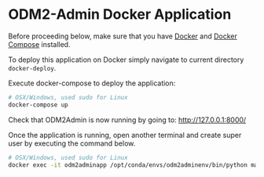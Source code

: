 # ODM2-Admin Docker Application

Before proceeding below, make sure that you have [Docker](https://docs.docker.com/engine/installation/) and [Docker Compose](https://docs.docker.com/compose/install/) installed.


To deploy this application on Docker simply navigate to current directory `docker-deploy`.

Execute docker-compose to deploy the application:

```bash
# OSX/Windows, used sudo for Linux
docker-compose up
```

Check that ODM2Admin is now running by going to: http://127.0.0.1:8000/

Once the application is running, open another terminal and create super user by executing the command below.

```bash
# OSX/Windows, used sudo for Linux
docker exec -it odm2adminapp /opt/conda/envs/odm2adminenv/bin/python manage.py createsuperuser
```

